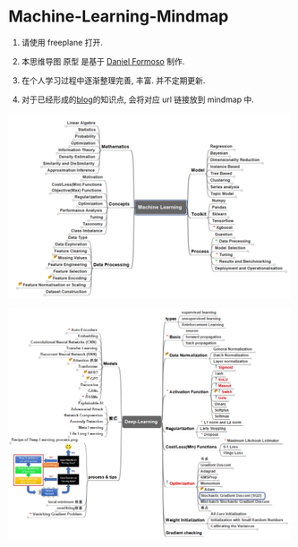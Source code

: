 # Machine-Learning-Mindmap

1. 请使用 freeplane 打开.

2. 本思维导图 原型 是基于 [Daniel Formoso](https://github.com/dformoso/machine-learning-mindmap) 制作. 
3. 在个人学习过程中逐渐整理完善, 丰富. 并不定期更新.

4. 对于已经形成的[blog](https://weirping.github.io/)的知识点, 会将对应 url 链接放到 mindmap 中.



![](Machine-Learning.png)

![](Deep-Learning.png)